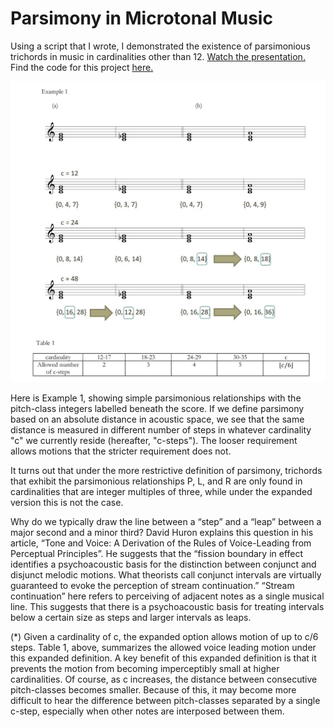 # Parsimony in Microtonal Music

Using a script that I wrote, I demonstrated the existence of parsimonious trichords in music in cardinalities other than 12. [Watch the presentation.](https://youtu.be/nT_NuaeOyCs) Find the code for this project [here.](https://github.com/ghartmann4/parsimony)

![image](./assets/img/parsimony.png)

Here is Example 1, showing simple parsimonious relationships with the pitch-class integers labelled beneath the score. If we define parsimony based on an absolute distance in acoustic space, we see that the same distance is measured in different number of steps in whatever cardinality "c" we currently reside (hereafter, "c-steps"). The looser requirement allows motions that the stricter requirement does not.

It turns out that under the more restrictive definition of parsimony, trichords that exhibit the parsimonious relationships P, L, and R are only found in cardinalities that are integer multiples of three, while under the expanded version this is not the case.

Why do we typically draw the line between a “step” and a “leap” between a major second and a minor third? David Huron explains this question in his article, “Tone and Voice: A Derivation of the Rules of Voice-Leading from Perceptual Principles”. He suggests that the “fission boundary in effect identifies a psychoacoustic basis for the distinction between conjunct and disjunct melodic motions. What theorists call conjunct intervals are virtually guaranteed to evoke the perception of stream continuation.” “Stream continuation” here refers to perceiving of adjacent notes as a single musical line. This suggests that there is a psychoacoustic basis for treating intervals below a certain size as steps­­ and larger intervals as leaps.

(*) Given a cardinality of c, the expanded option allows motion of up to c/6 steps. Table 1, above, summarizes the allowed voice leading motion under this expanded definition. A key benefit of this expanded definition is that it prevents the motion from becoming imperceptibly small at higher cardinalities. Of course, as c increases, the distance between consecutive pitch-classes becomes smaller. Because of this, it may become more difficult to hear the difference between pitch-classes separated by a single c-step, especially when other notes are interposed between them. 


